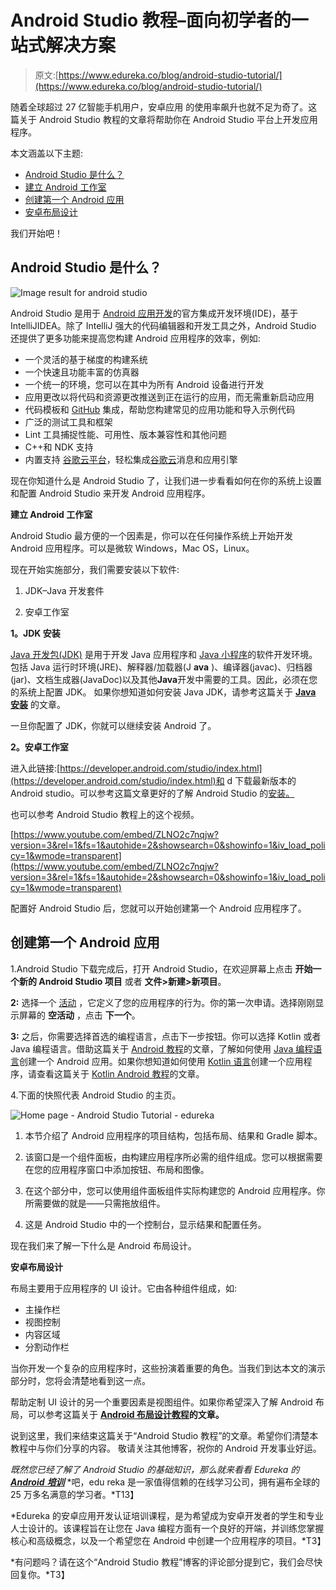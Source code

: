# Android Studio 教程–面向初学者的一站式解决方案

> 原文:[https://www.edureka.co/blog/android-studio-tutorial/](https://www.edureka.co/blog/android-studio-tutorial/)

随着全球超过 27 亿智能手机用户，安卓应用 的使用率飙升也就不足为奇了。这篇关于 Android Studio 教程的文章将帮助你在 Android Studio 平台上开发应用程序。

本文涵盖以下主题:

*   [Android Studio 是什么？](#WhatisAndroidStudio?)
*   [建立 Android 工作室](#SettingupAndroidStudio)
*   [创建第一个 Android 应用](#CreatingafirstAndroidApplication)
*   [安卓布局设计](#AndroidLayoutDesign)

我们开始吧！

## **Android Studio 是什么？**

![Image result for android studio](../Images/fc70996d3437e837655eaf5320f6b266.png)

Android Studio 是用于 [Android 应用开发](https://www.edureka.co/blog/how-to-create-android-apps/)的官方集成开发环境(IDE)，基于 IntelliJIDEA。除了 IntelliJ 强大的代码编辑器和开发工具之外，Android Studio 还提供了更多功能来提高您构建 Android 应用程序的效率，例如:

*   一个灵活的基于梯度的构建系统
*   一个快速且功能丰富的仿真器
*   一个统一的环境，您可以在其中为所有 Android 设备进行开发
*   应用更改以将代码和资源更改推送到正在运行的应用，而无需重新启动应用
*   代码模板和 [GitHub](https://www.edureka.co/blog/how-to-use-github/) 集成，帮助您构建常见的应用功能和导入示例代码
*   广泛的测试工具和框架
*   Lint 工具捕捉性能、可用性、版本兼容性和其他问题
*   C++和 NDK 支持
*   内置支持  [谷歌云平台](https://cloud.google.com/tools/android-studio/docs/)，轻松集成[谷歌云](https://www.edureka.co/blog/google-cloud-services/)消息和应用引擎

现在你知道什么是 Android Studio 了，让我们进一步看看如何在你的系统上设置和配置 Android Studio 来开发 Android 应用程序。

**建立 Android 工作室**

Android Studio 最方便的一个因素是，你可以在任何操作系统上开始开发 Android 应用程序。可以是微软 Windows，Mac OS，Linux。

现在开始实施部分，我们需要安装以下软件:

1.  JDK–Java 开发套件

2.  安卓工作室

**1。JDK 安装**

[Java 开发包(JDK)](https://www.edureka.co/blog/what-is-java/#ComponentsinJava) 是用于开发 Java 应用程序和 [Java 小程序](https://www.edureka.co/blog/java-applet-tutorial/)的软件开发环境。包括 Java 运行时环境(JRE)、解释器/加载器(J **ava** )、编译器(javac)、归档器(jar)、文档生成器(JavaDoc)以及其他**Java**开发中需要的工具。因此，必须在您的系统上配置 JDK。 如果你想知道如何安装 Java JDK，请参考这篇关于 **[Java 安装](https://www.edureka.co/blog/install-java-on-windows/)** 的文章。

一旦你配置了 JDK，你就可以继续安装 Android 了。

**2。安卓工作室**

进入此链接:[https://developer.android.com/studio/index.html](https://developer.android.com/studio/index.html)和 d 下载最新版本的 Android studio。可以参考这篇文章更好的了解 Android Studio 的[安装。](https://www.edureka.co/blog/android-tutorial/#installation)

也可以参考 Android Studio 教程上的这个视频。

[https://www.youtube.com/embed/ZLNO2c7nqjw?version=3&rel=1&fs=1&autohide=2&showsearch=0&showinfo=1&iv_load_policy=1&wmode=transparent](https://www.youtube.com/embed/ZLNO2c7nqjw?version=3&rel=1&fs=1&autohide=2&showsearch=0&showinfo=1&iv_load_policy=1&wmode=transparent)

配置好 Android Studio 后，您就可以开始创建第一个 Android 应用程序了。

## **创建第一个 Android 应用**

1.Android Studio 下载完成后，打开 Android Studio，在欢迎屏幕上点击  **开始一个新的 Android Studio 项目** 或者  **文件>新建>新项目**。

**2:** 选择一个  [活动](https://developer.android.com/guide/components/activities/intro-activities) ，它定义了您的应用程序的行为。你的第一次申请。选择刚刚显示屏幕的  **空活动** ，点击  **下一个**。

**3:** 之后，你需要选择首选的编程语言，点击下一步按钮。你可以选择 Kotlin 或者 Java 编程语言。借助这篇关于 [Android 教程](https://www.edureka.co/blog/android-tutorial/#FirstAndroidApp)的文章，了解如何使用 [Java 编程语言](https://www.edureka.co/blog/java-tutorial/)创建一个 Android 应用。如果你想知道如何使用 [Kotlin 语言](https://www.edureka.co/blog/kotlin-programming-language/)创建一个应用程序，请查看这篇关于 [Kotlin Android 教程](https://www.edureka.co/blog/kotlin-android-tutorial/#CreatingafirstAndroidApplicationusingKotlin)的文章。

4.下面的快照代表 Android Studio 的主页。

![Home page - Android Studio Tutorial - edureka](../Images/0db601642af8f28a29b9af0fc243fb62.png)

1.  本节介绍了 Android 应用程序的项目结构，包括布局、结果和 Gradle 脚本。

2.  该窗口是一个组件面板，由构建应用程序所必需的组件组成。您可以根据需要在您的应用程序窗口中添加按钮、布局和图像。

3.  在这个部分中，您可以使用组件面板组件实际构建您的 Android 应用程序。你所需要做的就是——只需拖放组件。

4.  这是 Android Studio 中的一个控制台，显示结果和配置任务。

现在我们来了解一下什么是 Android 布局设计。

**安卓布局设计**

布局主要用于应用程序的 UI 设计。它由各种组件组成，如:

*   主操作栏
*   视图控制
*   内容区域
*   分割动作栏

当你开发一个复杂的应用程序时，这些扮演着重要的角色。当我们到达本文的演示部分时，您将会清楚地看到这一点。

帮助定制 UI 设计的另一个重要因素是视图组件。如果你希望深入了解 Android 布局，可以参考这篇关于 **[Android 布局设计教程](https://www.edureka.co/blog/android-ui-design/)的文章。**

说到这里，我们来结束这篇关于“Android Studio 教程”的文章。希望你们清楚本教程中与你们分享的内容。  敬请关注其他博客，祝你的 Android 开发事业好运。

*既然您已经了解了 Android Studio 的基础知识，那么就来看看 Edureka 的 [**Android** **培训**](https://www.edureka.co/android-development-certification-course/)* *吧，edu reka 是一家值得信赖的在线学习公司，拥有遍布全球的 25 万多名满意的学习者。*T13】

*Edureka 的安卓应用开发认证培训课程，是为希望成为安卓开发者的学生和专业人士设计的。该课程旨在让您在 Java 编程方面有一个良好的开端，并训练您掌握核心和高级概念，以及一个希望您在 Android 中创建一个应用程序的项目。*T3】

*有问题吗？请在这个“Android Studio 教程”博客的评论部分提到它，我们会尽快回复你。*T3】